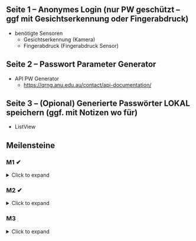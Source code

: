 ## Seite 1 – Anonymes Login (nur PW geschützt – ggf mit Gesichtserkennung oder Fingerabdruck)
- benötigte Sensoren
    - Gesichtserkennung (Kamera)
    - Fingerabdruck (Fingerabdruck Sensor)


## Seite 2 – Passwort Parameter Generator
- API PW Generator
    - https://qrng.anu.edu.au/contact/api-documentation/

## Seite 3 – (Opional) Generierte Passwörter LOKAL speichern (ggf. mit Notizen wo für)

- ListView

## Meilensteine 

### M1 ✔
<details><summary>Click to expand</summary>
AF1 und AF2 sind erfüllt. Die Routen und die ListView/GridView müssen noch keine 
sinnvollen Daten beinhalten. 
</details>

### M2 ✔
<details><summary>Click to expand</summary>
AF3 und AF4 sind erfüllt. Die App kann also Daten von einem Gerätesensor oder aus einer 
öffentlichen API darstellen und den authentifizierten Anwender erkennen. 
</details>

### M3
<details><summary>Click to expand</summary>
Es wird die finale Version der App präsentiert, die alle oben genannten Anforderungen AF1-
5 erfüllt.
</details>
